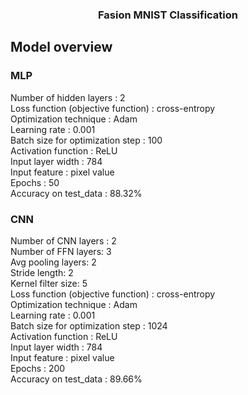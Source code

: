 <p align="center">
  <h3 align="center">Fasion MNIST Classification</h3>
</p>


## Model overview

### MLP
Number of hidden layers : 2 <br />
Loss function (objective function) : cross-entropy <br />
Optimization technique : Adam <br />
Learning rate : 0.001 <br />
Batch size for optimization step : 100 <br />
Activation function : ReLU <br />
Input layer width : 784 <br />
Input feature : pixel value <br />
Epochs : 50 <br />
Accuracy on test_data : 88.32% <br />

### CNN
Number of CNN layers : 2 <br />
Number of FFN layers: 3 <br />
Avg pooling layers: 2 <br />
Stride length: 2 <br />
Kernel filter size: 5 <br />
Loss function (objective function) : cross-entropy <br />
Optimization technique : Adam <br />
Learning rate : 0.001 <br />
Batch size for optimization step : 1024 <br />
Activation function : ReLU <br />
Input layer width : 784 <br />
Input feature : pixel value <br />
Epochs : 200 <br />
Accuracy on test_data : 89.66% <br />
